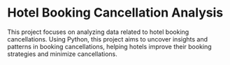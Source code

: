 # Hotel Booking Cancellation Analysis

This project focuses on analyzing data related to hotel booking cancellations. Using Python, this project aims to uncover insights and patterns in booking cancellations, helping hotels improve their booking strategies and minimize cancellations.
